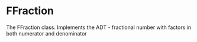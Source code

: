 # FFraction
The FFraction class. Implements the ADT - fractional number with factors in both numerator and denominator
